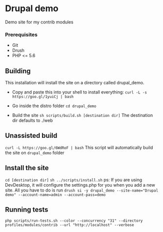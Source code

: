 # Drupal demo
Demo site for my contrib modules

### Prerequisites

- Git
- Drush
- PHP <= 5.6

## Building
This installation will install the site on a directory called drupal_demo.

- Copy and paste this into your shell to install everything:
`curl -L -s https://goo.gl/1yuiCj | bash`

- Go inside the distro folder
`cd drupal_demo`

- Build the site
`sh scripts/build.sh [destination dir]`
The destination dir defaults to ./web

## Unassisted build
`curl -L https://goo.gl/6WdRoF | bash`
This script will automatically build the site on `drupal_demo` folder

## Install the site
`cd [destination dir]`
`sh ../scripts/install.sh`
ps: If you are using DevDesktop, it will configure the settings.php for you when you add a new site.
All you have to do is run `drush si -y drupal_demo --site-name="Drupal demo" --account-name=admin --account-pass=demo`

## Running tests

`php scripts/run-tests.sh --color --concurrency "31" --directory profiles/modules/contrib --url "http://localhost" --verbose`
